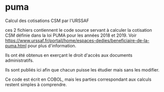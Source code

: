 # puma
Calcul des cotisations CSM par l'URSSAF

ces 2 fichiers contiennent le code source servant à calculer la cotisation CSM définie dans la loi PUMA pour les années 2018 et 2019.
Voir https://www.urssaf.fr/portail/home/espaces-dedies/beneficiaire-de-la-puma.html pour plus d'information.

Ils ont été obtenus en exerçant le droit d'accès aux documents administratifs.

Ils sont publiés ici afin que chacun puisse les étudier mais sans les modifier.

Ce code est écrit en COBOL, mais les parties correspondant aux calculs restent simples à comprendre.
